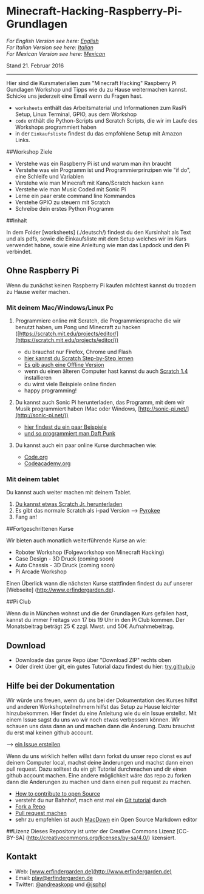 # Minecraft-Hacking-Raspberry-Pi-Grundlagen

*For English Version see here: [English](./english)*  
*For Italian Version see here: [Italian](./italiano)*  
*For Mexican Version see here: [Mexican](./mexicano-puebla)* 

Stand 21. Februar 2016

---

Hier sind die Kursmaterialien zum "Minecraft Hacking" Raspberry Pi Gundlagen Workshop und Tipps wie du zu Hause weitermachen kannst. Schicke uns jederzeit eine Email wenn du Fragen hast.

* `worksheets` enthält das Arbeitsmaterial und Informationen zum RasPi Setup, Linux Terminal, GPIO, aus dem Workshop
* `code` enthält die Python-Scripts und Scratch Scripts, die wir im Laufe des Workshops programmiert haben
* in der `Einkaufsliste` findest du das empfohlene Setup mit Amazon Links.

##Workshop Ziele

* Verstehe was ein Raspberry Pi ist und warum man ihn braucht
* Verstehe was ein Programm ist und Programmierprinzipen wie "if do", eine Schleife und Variablen 
* Verstehe wie man Minecraft mit Kano/Scratch hacken kann
* Verstehe wie man Music Coded mit Sonic Pi
* Lerne ein paar erste command line Kommandos
* Verstehe GPIO zu steuern mit Scratch
* Schreibe dein erstes Python Programm

##Inhalt

In dem Folder [worksheets] (./deutsch/) findest du den Kursinhalt als Text und als pdfs, sowie die Einkaufsliste mit dem Setup welches wir im Kurs verwendet habne, sowie eine Anleitung wie man das Lapdock und den Pi verbindet. 

## Ohne Raspberry Pi

Wenn du zunächst keinen Raspberry Pi kaufen möchtest kannst du trozdem zu Hause weiter machen.

### Mit deinem Mac/Windows/Linux Pc

1. Programmiere online mit Scratch, die Programmiersprache die wir benutzt haben, um Pong und Minecraft zu hacken ([https://scratch.mit.edu/projects/editor/](https://scratch.mit.edu/projects/editor/))
	* du brauchst nur Firefox, Chrome und Flash
	* [hier kannst du Scratch Step-by-Step lernen ](https://scratch.mit.edu/projects/editor/?tip_bar=getStarted)
	* [Es gib auch eine Offline Version](https://scratch.mit.edu/scratch2download/)
	* wenn du einen älteren Computer hast kannst du auch [Scratch 1.4](https://scratch.mit.edu/scratch_1.4/) installieren
	* du wirst viele Beispiele online finden
	* happy programming!


2. Du kannst auch Sonic Pi herunterladen, das Programm, mit dem wir Musik programmiert haben (Mac oder Windows, [http://sonic-pi.net/](http://sonic-pi.net/))
	* [hier findest du ein paar Beispiele ](http://sonic-pi.net/)
	* [und so programmiert man Daft Punk](https://aimxhaisse.com/aerodynamic-everything-en.html) 

3. Du kannst auch ein paar online Kurse durchmachen wie:

	* [Code.org](https://code.org/)
	* [Codeacademy.org](https://www.codecademy.com/)

### Mit deinem tablet

Du kannst auch weiter machen mit deinem Tablet. 

1. [Du kannst etwas Scratch Jr. herunterladen ](http://www.scratchjr.org/)
2. Es gibt das normale Scratch als i-pad Version --> [Pyrokee](https://itunes.apple.com/us/app/pyonkee/id905012686?mt=8)
3. Fang an!


##Fortgeschrittenen Kurse

Wir bieten auch monatlich weiterführende Kurse an wie: 

* Roboter Workshop (Folgeworkshop von Minecraft Hacking)
* Case Design - 3D Druck (coming soon)
* Auto Chassis - 3D Druck (coming soon)
* Pi Arcade Workshop

Einen Überlick wann die nächsten Kurse stattfinden findest du auf unserer [Webseite] (http://www.erfindergarden.de). 

##Pi Club

Wenn du in München wohnst und die der Grundlagen Kurs gefallen hast, kannst du immer Freitags von 17 bis 19 Uhr in den Pi Club kommen. Der Monatsbeitrag beträgt 25 € zzgl. Mwst.  und 50€ Aufnahmebeitrag. 


## Download

* Downloade das ganze Repo über "Download ZIP" rechts oben
* Oder direkt über git, ein gutes Tutorial dazu findest du hier: [try.github.io](https://try.github.io)


## Hilfe bei der Dokumentation 

Wir würde uns freuen, wenn du uns bei der Dokumentation des Kurses hilfst und anderen Workshopteilnehmern hilfst das Setup zu Hause leichter hinzubekommen. Hier findet du eine Anleitung wie du ein Issue erstellst. Mit einem Issue sagst du uns wo wir noch etwas verbessern können. Wir schauen uns dass dann an und machen dann die Änderung. Dazu brauchst du erst mal keinen github account.    

--> [ein Issue erstellen](https://guides.github.com/features/issues/)

Wenn du uns wirklich helfen willst dann forkst du unser repo clonst es auf deinem Computer local, machst deine änderungen und machst dann einen pull request. Dazu solltest du ein git Tutorial durchmachen und dir einen github account machen. Eine andere möglichkeit wäre das repo zu forken dann die Änderungen zu machen und dann einen pull request zu machen.  

* [How to contribute to open Source](https://guides.github.com/activities/contributing-to-open-source/)
* versteht du nur Bahnhof, mach erst mal ein [Git tutorial](http://rogerdudler.github.io/git-guide/) durch
* [Fork a Repo](https://help.github.com/articles/fork-a-repo/) 
* [Pull request machen](https://help.github.com/articles/using-pull-requests/)
* sehr zu empfehlen ist auch  [MacDown](http://macdown.uranusjr.com/) ein Open Source Markdown editor

##Lizenz
Dieses Repository ist unter der Creative Commons Lizenz [CC-BY-SA] (http://creativecommons.org/licenses/by-sa/4.0/) lizensiert. 


## Kontakt

* Web: [www.erfindergarden.de](http://www.erfindergarden.de)
* Email: [play@erfindergarden.de](mailto:play@erfindergarden.de)
* Twitter: [@andreaskopp](https://twitter.com/andreaskopp) und [@jsphpl](https://twitter.com/jsphpl)
